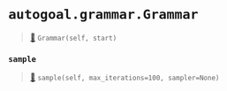 # `autogoal.grammar.Grammar`

> [📝](https://github.com/autogal/autogoal/blob/main/autogoal/grammar/_base.py#L6)
> `Grammar(self, start)`

### `sample`

> [📝](https://github.com/autogoal/autogoal/blob/main/autogoal/grammar/_base.py#L10)
> `sample(self, max_iterations=100, sampler=None)`

